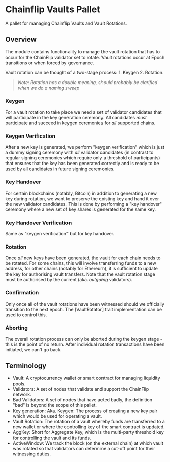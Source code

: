 # Chainflip Vaults Pallet

A pallet for managing Chainflip Vaults and Vault Rotations.

## Overview

The module contains functionality to manage the vault rotation that has to occur for the ChainFlip validator set to
rotate. Vault rotations occur at Epoch transitions or when forced by governance.

Vault rotation can be thought of a two-stage process: 1. Keygen 2. Rotation.

> *Note: Rotation has a double meaning, should probably be clarified when we do a naming sweep*

### Keygen

For a vault rotation to take place we need a set of validator candidates that will participate in the key
generation ceremony. All candidates *must* participate and succeed in keygen ceremonies for *all* supported chains.

### Keygen Verification

After a new key is generated, we perform "keygen verification" which is just a dummy signing ceremony with *all*
validator candidates (in contrast to regular signing ceremonies which require only a threshold of participants)
that ensures that the key has been generated correctly and is ready to be used by all candidates in future signing
ceremonies. 

### Key Handover

For certain blockchains (notably, Bitcoin) in addition to generating a new key during rotation, we want to preserve
the existing key and hand it over the new validator candidates. This is done by performing a "key handover" ceremony
where a new set of key shares is generated for the same key.

### Key Handover Verification

Same as "keygen verification" but for key handover.

### Rotation

Once *all* new keys have been generated, the vault for each chain needs to be rotated. For some chains, this will
involve transferring funds to a new address, for other chains (notably for Ethereum), it is sufficient to update
the key for authorising vault transfers. Note that the vault rotation stage must be authorised by the current (aka.
*outgoing* validators).

### Confirmation

Only once all of the vault rotations have been witnessed should we officially transition to the next epoch. The
[VaultRotator] trait implementation can be used to control this.

### Aborting

The overall rotation process can only be aborted during the keygen stage - this is the point of no return. After
individual rotation transactions have been initiated, we can't go back.

## Terminology

- Vault: A cryptocurrency wallet or smart contract for managing liquidity pools.
- Validators: A set of nodes that validate and support the ChainFlip network.
- Bad Validators: A set of nodes that have acted badly, the definition "bad" is beyond the scope of
  this pallet.
- Key generation: Aka. Keygen: The process of creating a new key pair which would be used for operating a vault.
- Vault Rotation: The rotation of a vault whereby funds are transferred to a new wallet or where the controlling key
  of the smart contract is updated.
- AggKey: Short for Aggregate Key, which is the multi-party threshold key for controlling the vault and its funds.
- ActiveWindow: We track the block (on the external chain) at which vault was rotated so that validators can
  determine a cut-off point for their witnessing duties.